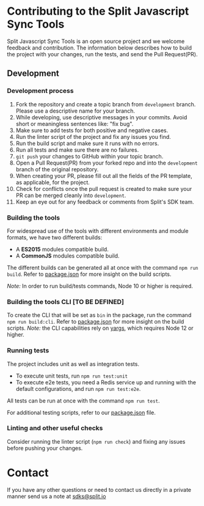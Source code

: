 # Contributing to the Split Javascript Sync Tools

Split Javascript Sync Tools is an open source project and we welcome feedback and contribution. The information below describes how to build the project with your changes, run the tests, and send the Pull Request(PR).

## Development

### Development process

1. Fork the repository and create a topic branch from `development` branch. Please use a descriptive name for your branch.
2. While developing, use descriptive messages in your commits. Avoid short or meaningless sentences like: "fix bug".
3. Make sure to add tests for both positive and negative cases.
4. Run the linter script of the project and fix any issues you find.
5. Run the build script and make sure it runs with no errors.
6. Run all tests and make sure there are no failures.
7. `git push` your changes to GitHub within your topic branch.
8. Open a Pull Request(PR) from your forked repo and into the `development` branch of the original repository.
9. When creating your PR, please fill out all the fields of the PR template, as applicable, for the project.
10. Check for conflicts once the pull request is created to make sure your PR can be merged cleanly into `development`.
11. Keep an eye out for any feedback or comments from Split's SDK team.

### Building the tools

For widespread use of the tools with different environments and module formats, we have two different builds:
* A **ES2015** modules compatible build.
* A **CommonJS** modules compatible build.

The different builds can be generated all at once with the command `npm run build`. Refer to [package.json](package.json) for more insight on the build scripts.

_Note:_ In order to run build/tests commands, Node 10 or higher is required.

### Building the tools CLI [TO BE DEFINED]

To create the CLI that will be set as `bin` in the package, run the command `npm run build:cli`. Refer to [package.json](package.json) for more insight on the build scripts.
_Note:_ the CLI capabilities rely on [yargs](https://www.npmjs.com/package/yargs), which requires Node 12 or higher.

### Running tests

The project includes unit as well as integration tests.

- To execute unit tests, run `npm run test:unit`
- To execute e2e tests, you need a Redis service up and running with the default configurations, and run `npm run test:e2e`.

All tests can be run at once with the command `npm run test`.

For additional testing scripts, refer to our [package.json](package.json) file.

### Linting and other useful checks

Consider running the linter script (`npm run check`) and fixing any issues before pushing your changes.

# Contact

If you have any other questions or need to contact us directly in a private manner send us a note at sdks@split.io
